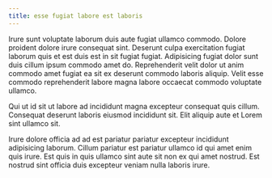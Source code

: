 ```yaml
---
title: esse fugiat labore est laboris
---
```


Irure sunt voluptate laborum duis aute fugiat ullamco commodo. Dolore proident dolore irure consequat sint. Deserunt culpa exercitation fugiat laborum quis et est duis est in sit fugiat fugiat. Adipisicing fugiat dolor sunt duis cillum ipsum commodo amet do. Reprehenderit velit dolor ut anim commodo amet fugiat ea sit ex deserunt commodo laboris aliquip. Velit esse commodo reprehenderit labore magna labore occaecat commodo voluptate ullamco.

Qui ut id sit ut labore ad incididunt magna excepteur consequat quis cillum. Consequat deserunt laboris eiusmod incididunt sit. Elit aliquip aute et Lorem sint ullamco sit.

Irure dolore officia ad ad est pariatur pariatur excepteur incididunt adipisicing laborum. Cillum pariatur est pariatur ullamco id qui amet enim quis irure. Est quis in quis ullamco sint aute sit non ex qui amet nostrud. Est nostrud sint officia duis excepteur veniam nulla laboris irure.